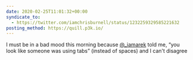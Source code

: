```yaml
---
date: 2020-02-25T11:01:32+00:00
syndicate_to:
  - https://twitter.com/iamchrisburnell/status/1232259329585221632
posting_method: https://quill.p3k.io/
---
```


I must be in a bad mood this morning because <a href="https://twitter.com/_iamarek">@_iamarek</a> told me, “you look like someone was using tabs” (instead of spaces) and I can't disagree
